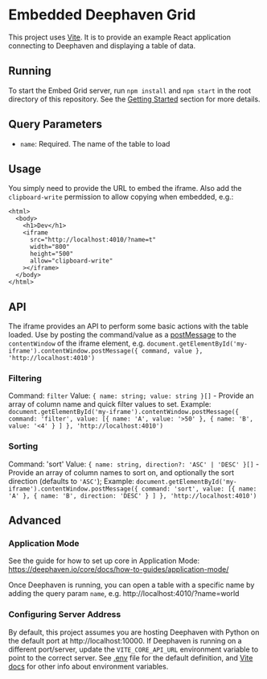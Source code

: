 # Embedded Deephaven Grid

This project uses [Vite](https://vitejs.dev/). It is to provide an example React application connecting to Deephaven and displaying a table of data.

## Running

To start the Embed Grid server, run `npm install` and `npm start` in the root directory of this repository. See the [Getting Started](../../README.md#getting-started) section for more details.

## Query Parameters

- `name`: Required. The name of the table to load

## Usage

You simply need to provide the URL to embed the iframe. Also add the `clipboard-write` permission to allow copying when embedded, e.g.:

```
<html>
  <body>
    <h1>Dev</h1>
    <iframe
      src="http://localhost:4010/?name=t"
      width="800"
      height="500"
      allow="clipboard-write"
    ></iframe>
  </body>
</html>
```

## API

The iframe provides an API to perform some basic actions with the table loaded. Use by posting the command/value as a [postMessage](https://developer.mozilla.org/en-US/docs/Web/API/Window/postMessage) to the `contentWindow` of the iframe element, e.g. `document.getElementById('my-iframe').contentWindow.postMessage({ command, value }, 'http://localhost:4010')`

### Filtering

Command: `filter`
Value: `{ name: string; value: string }[]` - Provide an array of column name and quick filter values to set.
Example: `document.getElementById('my-iframe').contentWindow.postMessage({ command: 'filter', value: [{ name: 'A', value: '>50' }, { name: 'B', value: '<4' } ] }, 'http://localhost:4010')`

### Sorting

Command: 'sort'
Value: `{ name: string, direction?: 'ASC' | 'DESC' }[]` - Provide an array of column names to sort on, and optionally the sort direction (defaults to `'ASC'`);
Example: `document.getElementById('my-iframe').contentWindow.postMessage({ command: 'sort', value: [{ name: 'A' }, { name: 'B', direction: 'DESC' } ] }, 'http://localhost:4010')`

## Advanced

### Application Mode

See the guide for how to set up core in Application Mode: https://deephaven.io/core/docs/how-to-guides/application-mode/

Once Deephaven is running, you can open a table with a specific name by adding the query param `name`, e.g. http://localhost:4010/?name=world

### Configuring Server Address

By default, this project assumes you are hosting Deephaven with Python on the default port at http://localhost:10000. If Deephaven is running on a different port/server, update the `VITE_CORE_API_URL` environment variable to point to the correct server. See [.env](./.env) file for the default definition, and [Vite docs](https://vitejs.dev/guide/env-and-mode.html) for other info about environment variables.
